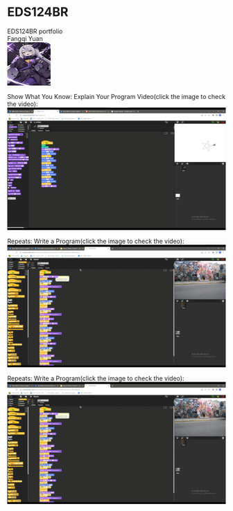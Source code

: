 # EDS124BR
EDS124BR portfolio  
Fangqi Yuan  
<img src="la+.jpg" width="100" height="100">  

Show What You Know: Explain Your Program Video(click the image to check the video):   
[![IMAGE ALT TEXT](start.png)](https://youtu.be/r1KgyL_vHaY)    

Repeats: Write a Program(click the image to check the video):   
[![IMAGE ALT TEXT](repeat.png)](https://youtu.be/rOnDDMkzTtE)    

Repeats: Write a Program(click the image to check the video):   
[![IMAGE ALT TEXT](repeat.png)](https://youtu.be/rOnDDMkzTtE)    
